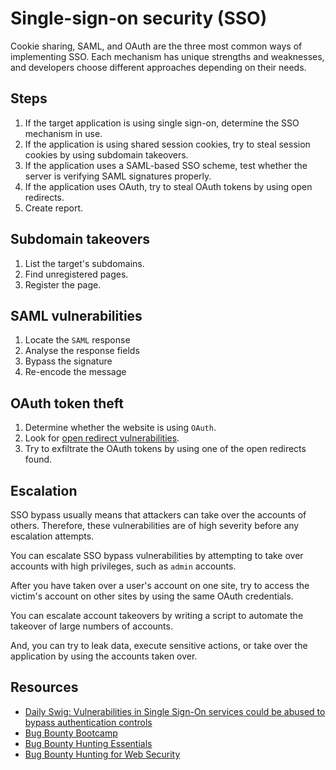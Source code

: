 # Single-sign-on security (SSO)

Cookie sharing, SAML, and OAuth are the three most common ways of implementing SSO. Each mechanism has unique strengths and weaknesses, and developers choose different approaches depending on their needs.

## Steps

1. If the target application is using single sign-on, determine the SSO mechanism in use.
2. If the application is using shared session cookies, try to steal session cookies by using subdomain takeovers.
3. If the application uses a SAML-based SSO scheme, test whether the server is verifying SAML signatures properly.
4. If the application uses OAuth, try to steal OAuth tokens by using open redirects.
5. Create report.

## Subdomain takeovers

1. List the target's subdomains.
2. Find unregistered pages.
3. Register the page.

## SAML vulnerabilities

1. Locate the `SAML` response
2. Analyse the response fields
3. Bypass the signature
4. Re-encode the message

## OAuth token theft

1. Determine whether the website is using `OAuth`.
2. Look for [open redirect vulnerabilities](redirects.md).
3. Try to exfiltrate the OAuth tokens by using one of the open redirects found.

## Escalation

SSO bypass usually means that attackers can take over the accounts of others. Therefore, these vulnerabilities are of high severity before any escalation attempts. 

You can escalate SSO bypass vulnerabilities by attempting to take over accounts with high privileges, such as `admin` accounts.

After you have taken over a user's account on one site, try to access the victim's account on other sites by using the same OAuth credentials.

You can escalate account takeovers by writing a script to automate the takeover of large numbers of accounts. 

And, you can try to leak data, execute sensitive actions, or take over the application by using the accounts taken over.

## Resources

* [Daily Swig: Vulnerabilities in Single Sign-On services could be abused to bypass authentication controls](https://portswigger.net/daily-swig/vulnerabilities-in-single-sign-on-services-could-be-abused-to-bypass-authentication-controls)
* [Bug Bounty Bootcamp](https://nostarch.com/bug-bounty-bootcamp)
* [Bug Bounty Hunting Essentials](https://www.packtpub.com/product/bug-bounty-hunting-essentials/9781788626897)
* [Bug Bounty Hunting for Web Security](https://link.springer.com/book/10.1007/978-1-4842-5391-5)


